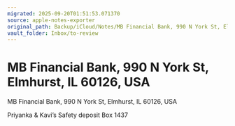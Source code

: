 ```yaml
---
migrated: 2025-09-20T01:51:53.071370
source: apple-notes-exporter
original_path: Backup/iCloud/Notes/MB Financial Bank, 990 N York St, Elmhurst, IL 60126, USA.md
vault_folder: Inbox/to-review
---
```

# MB Financial Bank, 990 N York St, Elmhurst, IL 60126, USA

MB Financial Bank, 990 N York St, Elmhurst, IL 60126, USA

Priyanka & Kavi’s Safety deposit Box 1437
